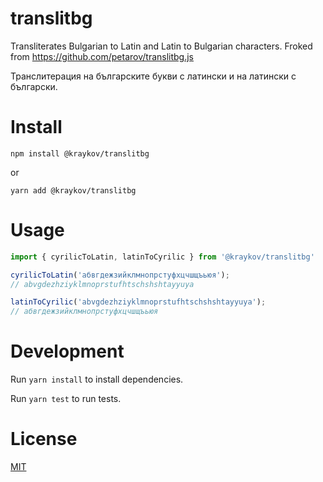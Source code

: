 translitbg
=================

Transliterates Bulgarian to Latin and Latin to Bulgarian characters. Froked from https://github.com/petarov/translitbg.js

Транслитерация на българските букви с латински и на латински с български.

# Install

    npm install @kraykov/translitbg

or

    yarn add @kraykov/translitbg

# Usage

```javascript
import { cyrilicToLatin, latinToCyrilic } from '@kraykov/translitbg'

cyrilicToLatin('абвгдежзийклмнопрстуфхцчшщъьюя'); 
// abvgdezhziyklmnoprstufhtschshshtayyuya

latinToCyrilic('abvgdezhziyklmnoprstufhtschshshtayyuya'); 
// абвгдежзийклмнопрстуфхцчшщъьюя
```


# Development

Run `yarn install` to install dependencies.

Run `yarn test` to run tests.

# License

[MIT](LICENSE)
